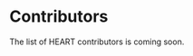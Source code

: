 Contributors
============

The list of HEART contributors is coming soon.

<!-- ::::::{grid} 4
:::::{grid-item-card} Jackson Lee
:img-top: /_static/how-to/wb.jpg
:link: white-box
:link-type: doc


+++
Project Manager - IBM

:::::

:::::{grid-item-card} Jordan Fischer
:img-top: /_static/how-to/bb.jpg
:link: black-box
:link-type: doc


+++
AI Architect - IBM

:::::

:::::{grid-item-card} Adam Lockwood
:img-top: /_static/how-to/aa.jpg
:link: auto-attacks
:link-type: doc


+++
Software Engineer - IBM

:::::

:::::{grid-item-card} Stekunda Henry
:img-top: /_static/how-to/aa.jpg
:link: auto-attacks
:link-type: doc


+++
Data Scientist - IBM

:::::
:::::: -->